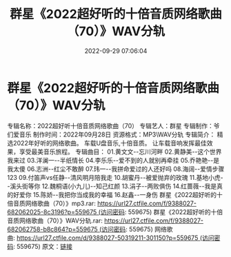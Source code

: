 ﻿---
title: 群星《2022超好听的十倍音质网络歌曲（70）》WAV分轨
date: 2022-09-29 07:06:04
categories: WAV车载音乐、镜像
tags: 华语中文
---
# 群星《2022超好听的十倍音质网络歌曲（70）》WAV分轨

专辑名称：2022超好听十倍音质网络歌曲（70）
专辑艺人：群星
专辑制作：爷们爱音乐
制作时间：2022年09月28日
资源格式：MP3\WAV分轨
专辑简介：
精选2022年好听的网络歌曲。
车载U盘音乐,十倍音质。
让车载音响发挥最佳效果，享受最美音乐旅程。
专辑曲目：
01.黄文文--忘川河畔
02.黄静美--这个世界我来过
03.洋澜一--半纸情长
04.李乐乐--爱不到的人就别再牵挂
05.乔艳艳--是我太傻
06.志洲--红尘不敢醉
07.玮一--我拼命爱过的人还好吗
08.海阔--爱情步骤123
09.付笛声vs任静--清风明月陪我走
10.胡蜜丹--被爱抛弃的玫瑰
11.基地小虎--溪头街等你
12.魏桐语(小九儿)--知己红颜
13.涓子--两败俱伤
14.红蔷薇--我是真的好爱你
15.陈娇--我把你当成我的幸福
16.赵鑫--一身伤
群星《2022超好听的十倍音质网络歌曲（70）》mp3.rar: https://url27.ctfile.com/f/9388027-682062025-8c3196?p=559675 (访问密码:
559675)
群星《2022超好听的十倍音质网络歌曲（70）》WAV分轨.rar: https://url27.ctfile.com/f/9388027-682062758-b8c864?p=559675 (访问密码:
559675)
网络歌曲: https://url27.ctfile.com/d/9388027-50319211-301150?p=559675 (访问密码:
559675)
原文：[链接](https://blog.sina.com.cn/s/blog_1647c7e7601030znv.html)